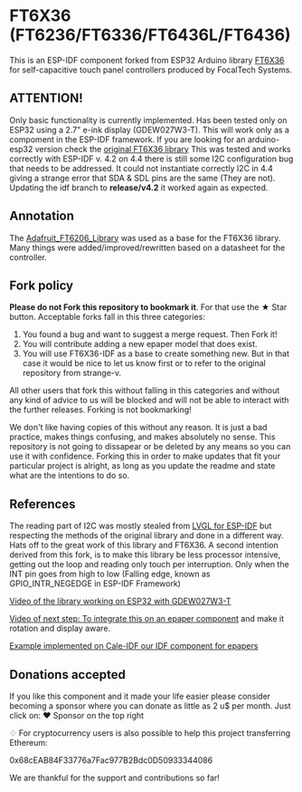 # FT6X36 (FT6236/FT6336/FT6436L/FT6436)
This is an ESP-IDF component forked from ESP32 Arduino library [FT6X36](https://github.com/strange-v/FT6X36) for self-capacitive touch panel controllers produced by FocalTech Systems.

## ATTENTION!
Only basic functionality is currently implemented. Has been tested only on ESP32 using a 2.7" e-ink display (GDEW027W3-T).
This will work only as a compoment in the ESP-IDF framework. If you are looking for an arduino-esp32 version check the [original FT6X36 library](https://github.com/strange-v/FT6X36)
This was tested and works correctly with ESP-IDF v. 4.2 on 4.4 there is still some I2C configuration bug that needs to be addressed. It could not instantiate correctly I2C in 4.4 giving a strange error that SDA & SDL pins are the same (They are not). Updating the idf branch to **release/v4.2** it worked again as expected.


## Annotation
The [Adafruit_FT6206_Library](https://github.com/adafruit/Adafruit_FT6206_Library) was used as a base for the FT6X36 library. Many things were added/improved/rewritten based on a datasheet for the controller.


## Fork policy

**Please do not Fork this repository to bookmark it**. For that use the ★ Star button. Acceptable forks fall in this three categories:

1. You found a bug and want to suggest a merge request. Then Fork it!
2. You will contribute adding a new epaper model that does exist.
3. You will use FT6X36-IDF as a base to create something new. But in that case it would be nice to let us know first or to refer to the original repository from strange-v.

All other users that fork this without falling in this categories and without any kind of advice to us will be blocked and will not be able to interact with the further releases. Forking is not bookmarking!

We don't like having copies of this without any reason. It is just a bad practice, makes things confusing, and makes absolutely no sense. This repository is not going to dissapear or be deleted by any means so you can use it with confidence.
Forking this in order to make updates that fit your particular project is alright, as long as you update the readme and state what are the intentions to do so.

## References

The reading part of I2C was mostly stealed from [LVGL for ESP-IDF](https://github.com/lvgl/lv_port_esp32) but respecting the methods of the original library and done in a different way. Hats off to the great work of this library and FT6X36.
A second intention derived from this fork, is to make this library be less processor intensive, getting out the loop and reading only touch per interruption. Only when the INT pin goes from high to low (Falling edge, known as GPIO_INTR_NEGEDGE in ESP-IDF Framework)

[Video of the library working on ESP32 with GDEW027W3-T](https://twitter.com/martinfasani/status/1310294140329041921)

[Video of next step: To integrate this on an epaper component](https://twitter.com/martinfasani/status/1312877893001895943?s=21) and make it rotation and display aware.

[Example implemented on Cale-IDF our IDF component for epapers](https://github.com/martinberlin/cale-idf/wiki/Demo-catalog)

## Donations accepted

If you like this component and it made your life easier please consider becoming a sponsor where you can donate as little as 2 u$ per month. Just click on:
❤ Sponsor  on the top right

♢ For cryptocurrency users is also possible to help this project transferring Ethereum:

0x68cEAB84F33776a7Fac977B2Bdc0D50933344086

We are thankful for the support and contributions so far!

